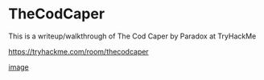 # TheCodCaper
This is a writeup/walkthrough of The Cod Caper by Paradox at TryHackMe

https://tryhackme.com/room/thecodcaper

[image](https://github.com/CyberLola/TheCodCaper/TheCodCaper/cod24.png)

